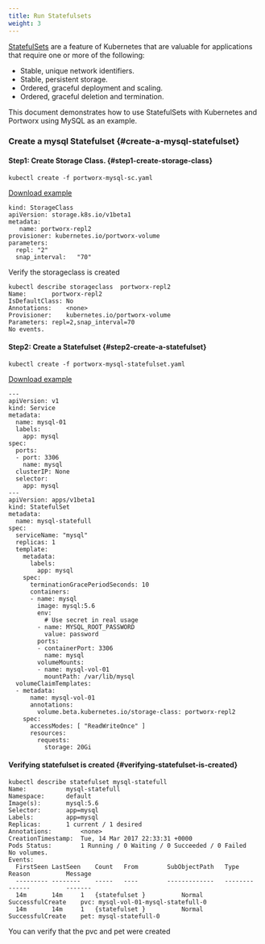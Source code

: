 ```yaml
---
title: Run Statefulsets
weight: 3
---
```


[StatefulSets](https://kubernetes.io/docs/tutorials/stateful-application/basic-stateful-set/) are a feature of Kubernetes that are valuable for applications that require one or more of the following:

* Stable, unique network identifiers.
* Stable, persistent storage.
* Ordered, graceful deployment and scaling.
* Ordered, graceful deletion and termination.

This document demonstrates how to use StatefulSets with Kubernetes and Portworx using MySQL as an example.

### Create a mysql Statefulset {#create-a-mysql-statefulset}

#### Step1: Create Storage Class. {#step1-create-storage-class}

```text
kubectl create -f portworx-mysql-sc.yaml
```

[Download example](https://docs.portworx.com/k8s-samples/portworx-mysql-sc.yaml?raw=true)

```text
kind: StorageClass
apiVersion: storage.k8s.io/v1beta1
metadata:
   name: portworx-repl2
provisioner: kubernetes.io/portworx-volume
parameters:
  repl: "2"
  snap_interval:   "70"

```

Verify the storageclass is created

```text
kubectl describe storageclass  portworx-repl2
Name:		portworx-repl2
IsDefaultClass:	No
Annotations:	<none>
Provisioner:	kubernetes.io/portworx-volume
Parameters:	repl=2,snap_interval=70
No events.

```

#### Step2: Create a Statefulset {#step2-create-a-statefulset}

```text
kubectl create -f portworx-mysql-statefulset.yaml
```

[Download example](https://docs.portworx.com/k8s-samples/portworx-mysql-statefulset.yaml?raw=true)

```text
---
apiVersion: v1
kind: Service
metadata:
  name: mysql-01
  labels:
    app: mysql
spec:
  ports:
  - port: 3306
    name: mysql
  clusterIP: None
  selector:
    app: mysql
---
apiVersion: apps/v1beta1
kind: StatefulSet
metadata:
  name: mysql-statefull
spec:
  serviceName: "mysql"
  replicas: 1
  template:
    metadata:
      labels:
        app: mysql
    spec:
      terminationGracePeriodSeconds: 10
      containers:
      - name: mysql
        image: mysql:5.6
        env:
          # Use secret in real usage
        - name: MYSQL_ROOT_PASSWORD
          value: password
        ports:
        - containerPort: 3306
          name: mysql
        volumeMounts:
        - name: mysql-vol-01
          mountPath: /var/lib/mysql
  volumeClaimTemplates:
  - metadata:
      name: mysql-vol-01
      annotations:
        volume.beta.kubernetes.io/storage-class: portworx-repl2
    spec:
      accessModes: [ "ReadWriteOnce" ]
      resources:
        requests:
          storage: 20Gi
```

#### Verifying statefulset is created {#verifying-statefulset-is-created}

```text
kubectl describe statefulset mysql-statefull
Name:			mysql-statefull
Namespace:		default
Image(s):		mysql:5.6
Selector:		app=mysql
Labels:			app=mysql
Replicas:		1 current / 1 desired
Annotations:		<none>
CreationTimestamp:	Tue, 14 Mar 2017 22:33:31 +0000
Pods Status:		1 Running / 0 Waiting / 0 Succeeded / 0 Failed
No volumes.
Events:
  FirstSeen	LastSeen	Count	From		SubObjectPath	Type		Reason			Message
  ---------	--------	-----	----		-------------	--------	------			-------
  14m		14m		1	{statefulset }			Normal		SuccessfulCreate	pvc: mysql-vol-01-mysql-statefull-0
  14m		14m		1	{statefulset }			Normal		SuccessfulCreate	pet: mysql-statefull-0

```

You can verify that the pvc and pet were created

